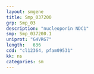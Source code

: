 ```yaml
---
layout: smgene
title: Smp_037200
grp: Smp_03
description: "nucleoporin NDC1"
smp: Smp_037200.1
uniprot: "G4VRG7"
length:   636
cdd: "cl12364, pfam09531"
kk: ns
categories: sm
---
```

